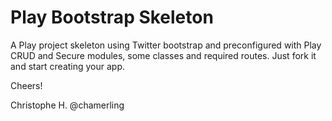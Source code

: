 # Play Bootstrap Skeleton
A Play project skeleton using Twitter bootstrap and preconfigured with Play CRUD and Secure modules, some classes and required routes. Just fork it and start creating your app.

Cheers!

Christophe H.
@chamerling